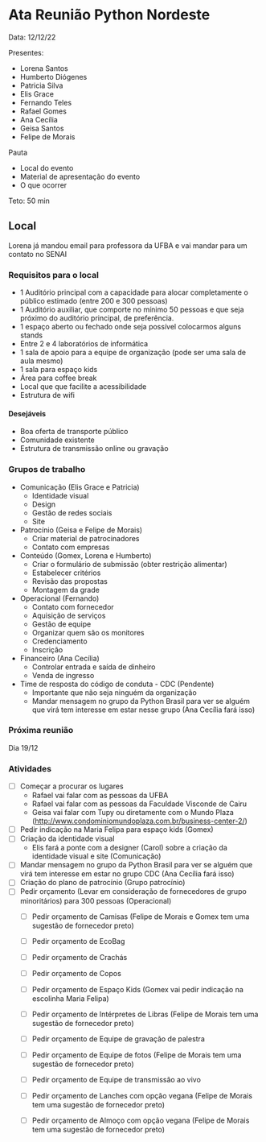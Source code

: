 # Ata Reunião Python Nordeste

Data: 12/12/22

Presentes: 

 - Lorena Santos
 - Humberto Diógenes
 - Patricia Silva
 - Elis Grace
 - Fernando Teles
 - Rafael Gomes
 - Ana Cecília
 - Geisa Santos
 - Felipe de Morais

Pauta

 - Local do evento  
 - Material de apresentação do evento
 - O que ocorrer

Teto: 50 min

## Local

Lorena já mandou email para professora da UFBA e vai mandar para um contato no SENAI

### Requisitos para o local

 - 1 Auditório principal com a capacidade para alocar completamente o público estimado (entre 200 e 300 pessoas)
 - 1 Auditório auxiliar, que comporte no mínimo 50 pessoas e que seja próximo do auditório principal, de preferência.
 - 1 espaço aberto ou fechado onde seja possível colocarmos alguns stands 
 - Entre 2 e 4 laboratórios de informática
 - 1 sala de apoio para a equipe de organização (pode ser uma sala de aula mesmo)
 - 1 sala para espaço kids
 - Área para coffee break
 - Local que que facilite a acessibilidade
 - Estrutura de wifi

#### Desejáveis

 - Boa oferta de transporte público
 - Comunidade existente
 - Estrutura de transmissão online ou gravação

### Grupos de trabalho

 - Comunicação (Elis Grace e Patricia)
     - Identidade visual
     - Design
     - Gestão de redes sociais
     - Site
 - Patrocínio (Geisa e Felipe de Morais)
     - Criar material de patrocinadores
     - Contato com empresas
 - Conteúdo (Gomex, Lorena e Humberto)
     - Criar o formulário de submissão (obter restrição alimentar)
     - Estabelecer critérios
     - Revisão das propostas
     - Montagem da grade
 - Operacional (Fernando)
     - Contato com fornecedor
     - Aquisição de serviços
     - Gestão de equipe
     - Organizar quem são os monitores
     - Credenciamento
     - Inscrição
 - Financeiro (Ana Cecília)
     - Controlar entrada e saída de dinheiro
     - Venda de ingresso
 - Time de resposta do código de conduta - CDC (Pendente)
     - Importante que não seja ninguém da organização
     - Mandar mensagem no grupo da Python Brasil para ver se alguém que virá tem interesse em estar nesse grupo (Ana Cecília fará isso)

### Próxima reunião

Dia 19/12


### Atividades

 - [ ] Começar a procurar os lugares
     - Rafael vai falar com as pessoas da UFBA
     - Rafael vai falar com as pessoas da Faculdade Visconde de Cairu
     - Geisa vai falar com Tupy ou diretamente com o Mundo Plaza (http://www.condominiomundoplaza.com.br/business-center-2/) 
- [ ] Pedir indicação na Maria Felipa para espaço kids (Gomex)
- [ ] Criação da identidade visual 
     - Elis fará a ponte com a designer (Carol) sobre a criação da identidade visual e site (Comunicação)
 - [ ] Mandar mensagem no grupo da Python Brasil para ver se alguém que virá tem interesse em estar no grupo CDC (Ana Cecília fará isso)
 - [ ] Criação do plano de patrocínio (Grupo patrocínio)
 - [ ] Pedir orçamento (Levar em consideração de fornecedores de grupo minoritários) para 300 pessoas (Operacional)
     - [ ] Pedir orçamento de Camisas (Felipe de Morais e Gomex tem uma sugestão de fornecedor preto)
     - [ ] Pedir orçamento de EcoBag
     - [ ] Pedir orçamento de Crachás
     - [ ] Pedir orçamento de Copos
     - [ ] Pedir orçamento de Espaço Kids (Gomex vai pedir indicação na escolinha Maria Felipa)
     - [ ] Pedir orçamento de Intérpretes de Libras  (Felipe de Morais  tem uma sugestão de fornecedor preto)
     - [ ] Pedir orçamento de Equipe de gravação de palestra
     - [ ] Pedir orçamento de Equipe de fotos (Felipe de Morais tem uma sugestão de fornecedor preto)
     - [ ] Pedir orçamento de Equipe de transmissão ao vivo
     - [ ] Pedir orçamento de Lanches com opção vegana (Felipe de Morais  tem uma sugestão de fornecedor preto)
     - [ ] Pedir orçamento de Almoço com opção vegana (Felipe de Morais  tem uma sugestão de fornecedor preto)

